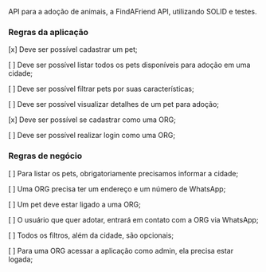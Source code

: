 API para a adoção de animais, a FindAFriend API, utilizando SOLID e testes.

### Regras da aplicação

  [x] Deve ser possível cadastrar um pet;

  [ ] Deve ser possível listar todos os pets disponíveis para adoção em uma cidade;

  [ ] Deve ser possível filtrar pets por suas características;

  [ ] Deve ser possível visualizar detalhes de um pet para adoção;

  [x] Deve ser possível se cadastrar como uma ORG;

  [ ] Deve ser possível realizar login como uma ORG;

### Regras de negócio

  [ ] Para listar os pets, obrigatoriamente precisamos informar a cidade;

  [ ] Uma ORG precisa ter um endereço e um número de WhatsApp;

  [ ] Um pet deve estar ligado a uma ORG;

  [ ] O usuário que quer adotar, entrará em contato com a ORG via WhatsApp;

  [ ] Todos os filtros, além da cidade, são opcionais;
  
  [ ] Para uma ORG acessar a aplicação como admin, ela precisa estar logada;
